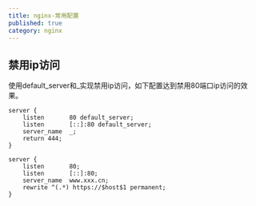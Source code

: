 ```yaml
---
title: nginx-常用配置
published: true
category: nginx
---
```



## 禁用ip访问
使用default_server和_实现禁用ip访问，如下配置达到禁用80端口ip访问的效果。

```shell script
server {
    listen       80 default_server;
    listen       [::]:80 default_server;
    server_name  _;
    return 444;
}

server {
    listen       80;
    listen       [::]:80;
    server_name  www.xxx.cn;
    rewrite ^(.*) https://$host$1 permanent;
}
```


